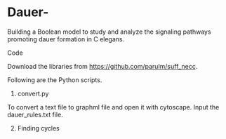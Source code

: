 # Dauer-

Building a Boolean model to study and analyze the signaling pathways promoting dauer formation in C elegans. 

Code

Download the libraries from https://github.com/parulm/suff_necc. 

Following are the Python scripts. 

1. convert.py 

To convert a text file to graphml file and open it with cytoscape. Input the dauer_rules.txt file. 

2. Finding cycles

